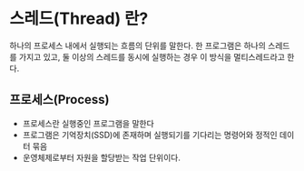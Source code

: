 # 스레드(Thread) 란?
하나의 프로세스 내에서 실행되는 흐름의 단위를 말한다. 한 프로그램은 하나의 스레드를 가지고 있고, 둘 이상의 스레드를 동시에 실행하는 경우 이 방식을 멀티스레드라고 한다.

## 프로세스(Process)
- 프로세스란 실행중인 프로그램을 말한다
- 프로그램은 기억장치(SSD)에 존재하며 실행되기를 기다리는 명령어와 정적인 데이터 묶음
- 운영체제로부터 자원을 할당받는 작업 단위이다.

